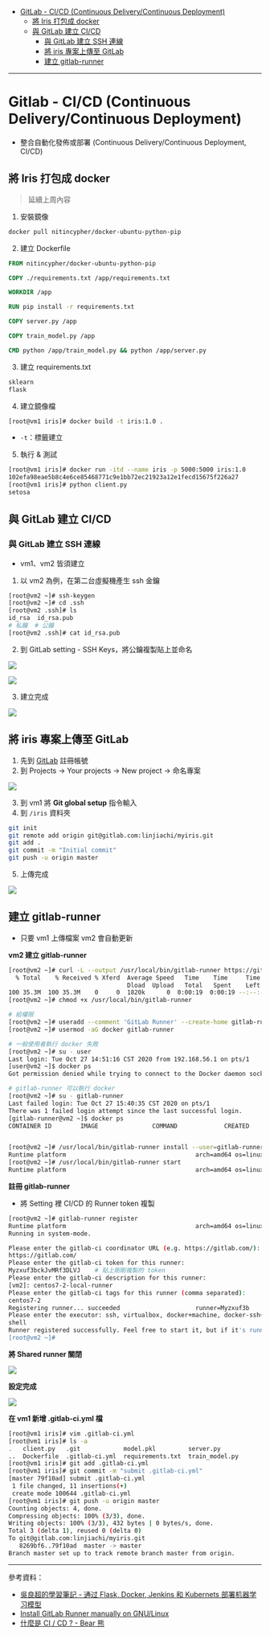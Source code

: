 * [GitLab - CI/CD (Continuous Delivery/Continuous Deployment)]()
   - [將 Iris 打包成 docker]()
   - [與 GitLab 建立 CI/CD]()
      - [與 GitLab 建立 SSH 連線]()
      - [將 iris 專案上傳至 GitLab]()
      - [建立 gitlab-runner]()
 
---
# Gitlab - CI/CD (Continuous Delivery/Continuous Deployment)
* 整合自動化發佈或部署 (Continuous Delivery/Continuous Deployment, CI/CD)

## 將 Iris 打包成 docker
> 延續上周內容
1. 安裝鏡像
```sh
docker pull nitincypher/docker-ubuntu-python-pip
```
2. 建立 Dockerfile
```dockerfile
FROM nitincypher/docker-ubuntu-python-pip

COPY ./requirements.txt /app/requirements.txt

WORKDIR /app

RUN pip install -r requirements.txt

COPY server.py /app

COPY train_model.py /app

CMD python /app/train_model.py && python /app/server.py
```
3. 建立 requirements.txt
```sh
sklearn
flask
```
4. 建立鏡像檔
```sh
[root@vm1 iris]# docker build -t iris:1.0 .
```
- `-t`：標籤建立
5. 執行 & 測試
```sh
[root@vm1 iris]# docker run -itd --name iris -p 5000:5000 iris:1.0
102efa98eae5b8c4e6ce85468771c9e1bb72ec21923a12e1fecd15675f226a27
[root@vm1 iris]# python client.py
setosa
```
## 與 GitLab 建立 CI/CD
### 與 GitLab 建立 SSH 連線
* vm1、vm2 皆須建立

1. 以 vm2 為例，在第二台虛擬機產生 ssh 金鑰
```sh
[root@vm2 ~]# ssh-keygen
[root@vm2 ~]# cd .ssh
[root@vm2 .ssh]# ls
id_rsa  id_rsa.pub
# 私鑰  # 公鑰
[root@vm2 .ssh]# cat id_rsa.pub
```
2. 到 GitLab setting - SSH Keys，將公鑰複製貼上並命名

![](Image/W7-20201027/SSH.png)

![](Image/W7-20201027/SSH2.png)

3. 建立完成

![](Image/W7-20201027/SSH3.PNG)

## 將 iris 專案上傳至 GitLab
1. 先到 [GitLab](https://gitlab.com/users/sign_in?redirect_to_referer=yes&__cf_chl_jschl_tk__=89569c25cb71b833a2796dc37a84276808493a9b-1605019400-0-AYeIhJ0ostnoPKzZoZaCSk13SACWkvYPXxj5WjXrEwBkGP1kq7IDKdXmjTO3W5dBo1E8vI-1nyTjGFfX6NFHD0iDqdrLygEYoOlyu1jrP3ZUe8PiaCFgr4_6T0t1dfc0S1cyB0RWFZAANzb5zgGkA3LGbOdVHzlYtkd4jvL5VpwPUKHhzr6fPbvw-1v4uJDgURmk84Y5j42diF1oMfzMnfxfhVMboO4AxGQp_GqEy11NKIRK7EipJkjX4vaJ3zjjK_jt9tBj9zpIpCN75wbFbV92CqXeGk0o9J1eROjDy0kswOYCSBI92PtNaKnbvu7vZNWbYidNX-kq-CJrVAoVULsoMjk3knDsvj5VXtt0qo4F4WYpnRkKnXdUp2hxMS0Ajg) 註冊帳號
2. 到 Projects -> Your projects -> New project -> 命名專案

![](Image/W7-20201027/project.PNG)

3. 到 vm1 將 **Git global setup** 指令輸入
4. 到 `/iris` 資料夾
```sh
git init
git remote add origin git@gitlab.com:linjiachi/myiris.git
git add .
git commit -m "Initial commit"
git push -u origin master
```
5. 上傳完成

![](Image/W7-20201027/gitpushok.PNG)

## 建立 gitlab-runner
* 只要 vm1 上傳檔案 vm2 會自動更新

**vm2 建立 gitlab-runner**
```sh
[root@vm2 ~]# curl -L --output /usr/local/bin/gitlab-runner https://gitlab-runner-downloads.s3.amazonaws.com/latest/binaries/gitlab-runner-linux-amd64
  % Total    % Received % Xferd  Average Speed   Time    Time     Time  Current
                                 Dload  Upload   Total   Spent    Left  Speed
100 35.3M  100 35.3M    0     0  1820k      0  0:00:19  0:00:19 --:--:-- 2395k
[root@vm2 ~]# chmod +x /usr/local/bin/gitlab-runner

# 給權限
[root@vm2 ~]# useradd --comment 'GitLab Runner' --create-home gitlab-runner --shell /bin/bash
[root@vm2 ~]# usermod -aG docker gitlab-runner

# 一般使用者執行 docker 失敗
[root@vm2 ~]# su - user
Last login: Tue Oct 27 14:51:16 CST 2020 from 192.168.56.1 on pts/1
[user@vm2 ~]$ docker ps
Got permission denied while trying to connect to the Docker daemon socket at unix:///var/run/docker.sock: Get http://%2Fvar%2Frun%2Fdocker.sock/v1.40/containers/json: dial unix /var/run/docker.sock: connect: permission denied

# gitlab-runner 可以執行 docker
[root@vm2 ~]# su - gitlab-runner
Last failed login: Tue Oct 27 15:40:35 CST 2020 on pts/1
There was 1 failed login attempt since the last successful login.
[gitlab-runner@vm2 ~]$ docker ps
CONTAINER ID        IMAGE               COMMAND             CREATED             STATUS              PORTS               NAMES


[root@vm2 ~]# /usr/local/bin/gitlab-runner install --user=gitlab-runner --working-directory=/home/gitlab-runner
Runtime platform                                    arch=amd64 os=linux pid=3812 revision=ece86343 version=13.5.0
[root@vm2 ~]# /usr/local/bin/gitlab-runner start
Runtime platform                                    arch=amd64 os=linux pid=3862 revision=ece86343 version=13.5.0
```

**註冊 gitlab-runner**
* 將 Setting 裡 CI/CD 的 Runner token 複製
```sh
[root@vm2 ~]# gitlab-runner register
Runtime platform                                    arch=amd64 os=linux pid=4040 revision=ece86343 version=13.5.0
Running in system-mode.

Please enter the gitlab-ci coordinator URL (e.g. https://gitlab.com/):
https://gitlab.com/
Please enter the gitlab-ci token for this runner:
Myzxuf3bckJvMRf3DLVJ    # 貼上剛剛複製的 token
Please enter the gitlab-ci description for this runner:
[vm2]: centos7-2-local-runner
Please enter the gitlab-ci tags for this runner (comma separated):
centos7-2
Registering runner... succeeded                     runner=Myzxuf3b
Please enter the executor: ssh, virtualbox, docker+machine, docker-ssh+machine, kubernetes, docker, docker-ssh, shell, custom, parallels:
shell
Runner registered successfully. Feel free to start it, but if it's running already the config should be automatically reloaded!
[root@vm2 ~]#

```
**將 Shared runner 關閉**

![](Image/W7-20201027/Enablesharedrunners.PNG)

**設定完成**

![](Image/W7-20201027/finish.PNG)

**在 vm1 新增 .gitlab-ci.yml 檔**
```sh
[root@vm1 iris]# vim .gitlab-ci.yml
[root@vm1 iris]# ls -a
.   client.py   .git            model.pkl         server.py
..  Dockerfile  .gitlab-ci.yml  requirements.txt  train_model.py
[root@vm1 iris]# git add .gitlab-ci.yml
[root@vm1 iris]# git commit -m "submit .gitlab-ci.yml"
[master 79f10ad] submit .gitlab-ci.yml
 1 file changed, 11 insertions(+)
 create mode 100644 .gitlab-ci.yml
[root@vm1 iris]# git push -u origin master
Counting objects: 4, done.
Compressing objects: 100% (3/3), done.
Writing objects: 100% (3/3), 432 bytes | 0 bytes/s, done.
Total 3 (delta 1), reused 0 (delta 0)
To git@gitlab.com:linjiachi/myiris.git
   8269bf6..79f10ad  master -> master
Branch master set up to track remote branch master from origin.
```

---
參考資料：
- [吳良超的學習筆記 - 通过 Flask, Docker, Jenkins 和 Kubernets 部署机器学习模型](http://wulc.me/2019/04/19/%E9%80%9A%E8%BF%87%20Flask,%20Docker,%20Jenkins%20%E5%92%8C%20Kubernets%20%E9%83%A8%E7%BD%B2%E6%9C%BA%E5%99%A8%E5%AD%A6%E4%B9%A0%E6%A8%A1%E5%9E%8B/)
- [Install GitLab Runner manually on GNU/Linux](https://docs.gitlab.com/runner/install/linux-manually.html)
- [什麼是 CI / CD ? - Bear 熊](https://medium.com/@Bear_/%E4%BB%80%E9%BA%BC%E6%98%AF-ci-cd-72bd5ae571f1)